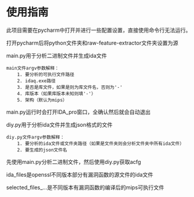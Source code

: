 # 使用指南

此项目需要在pycharm中打开并进行一些配置设置，直接使用命令行无法运行。

打开pycharm后将python文件夹和raw-feature-extractor文件夹设置为源

main.py用于分析二进制文件并生成ida文件

    main文件argv参数解释：
        1. 要分析的可执行文件路径
        2. idaq.exe路径
        3. 是否是库文件，如果是则为库文件名，否则为'-'
        4. 库版本（如果库版本未知则填'-'）
        5. 架构（默认为mips）

main.py运行时会打开IDA_pro窗口，全确认然后就会自动退出

diy.py用于分析ida文件并生成json格式的文件

    diy.py文件argv参数解释：
        1. 要分析的ida文件或文件夹路径（如果是文件夹则会分析文件夹中所有ida文件）
        2. 要生成的json文件名

先使用main.py分析二进制文件，然后使用diy.py获取acfg

ida_files是openssl不同版本部分有漏洞函数的源文件的ida文件

selected_files_...是不同版本有漏洞函数的编译后的mips可执行文件